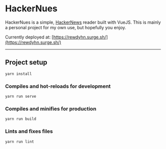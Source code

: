 # HackerNues

HackerNues is a simple, [HackerNews](https://news.ycombinator.com/) reader built with VueJS. This is mainly a personal project for my own use, but hopefully you enjoy.

Currently deployed at: [https://rewdyhn.surge.sh/](https://rewdyhn.surge.sh/)

-----

## Project setup
```
yarn install
```

### Compiles and hot-reloads for development
```
yarn run serve
```

### Compiles and minifies for production
```
yarn run build
```

### Lints and fixes files
```
yarn run lint
```
